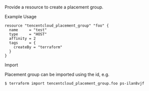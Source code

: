 Provide a resource to create a placement group.

Example Usage

```hcl
resource "tencentcloud_placement_group" "foo" {
  name     = "test"
  type     = "HOST"
  affinity = 2
  tags     = {
    createBy = "terraform"
  }
}
```

Import

Placement group can be imported using the id, e.g.

```
$ terraform import tencentcloud_placement_group.foo ps-ilan8vjf
```